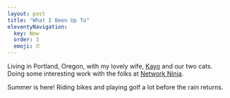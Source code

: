 ```yaml
---
layout: post
title: "What I Been Up To"
eleventyNavigation:
  key: Now
  order: 3
  emoji: ⏰
---
```

Living in Portland, Oregon, with my lovely wife, [Kayo](https://www.instagram.com/catfish13/) and our two cats. Doing some interesting work with the folks at [Network Ninja](https://networkninja.com/). 

Summer is here! Riding bikes and playing golf a lot before the rain returns.